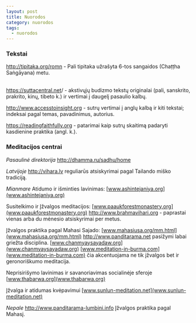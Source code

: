 ```yaml
---
layout: post
title: Nuorodos
category: nuorodos
tags:
  - nuorodos
---
```

### Tekstai

<http://tipitaka.org/romn> - Pali tipitaka užrašyta 6-tos sangaidos (Chaṭṭha Saṅgāyana) metu.

\
<https://suttacentral.net>/ - akstivųjų budizmo tekstų originalai (pali, sanskrito, prakrito, kinų, tibeto k.) ir vertimai į daugelį pasaulio kalbų.


<http://www.accesstoinsight.org> - sutrų vertimai į anglų kalbą ir kiti tekstai; indeksai pagal temas, pavadinimus, autorius.


<https://readingfaithfully.org> - patarimai kaip sutrų skaitimą padaryti kasdienine praktika (angl. k.).

### Meditacijos centrai

_Pasaulinė direktorija_
<http://dhamma.ru/sadhu/home> 


_Latvijoje_ 
<http://vihara.lv> reguliarūs atsiskyrimai pagal Tailando miško tradiciją.

_Mianmare_
Atidumo ir išminties lavinimas: 
[www.ashintejaniya.org](www.ashintejaniya.org)

Susitelkimo ir Įžvalgos meditacijos: 
[www.paaukforestmonastery.org](www.paaukforestmonastery.org)
<http://www.brahmavihari.org> - paprastai vienas arba du mėnesio atsiskyrimai per metus.

Įžvalgos praktika pagal Mahasi Sajado: 
[www.mahasiusa.org/mm.html](www.mahasiusa.org/mm.html)
<http://www.panditarama.net> pasižymi labai griežta disciplina.
[www.chanmyaysayadaw.org](www.chanmyaysayadaw.org)
[www.meditation-in-burma.com](www.meditation-in-burma.com) čia akcentuojama ne tik įžvalgos bet ir geronoriškumo meditacija.

Neprisirišymo lavinimas ir savanoriavimas socialinėje sferoje 
[www.thabarwa.org](www.thabarwa.org)

Įžvalga ir atidumas kvėpavimui 
[www.sunlun-meditation.net](www.sunlun-meditation.net)

_Nepale_
<http://www.panditarama-lumbini.info> Įžvalgos praktika pagal Mahasį.
